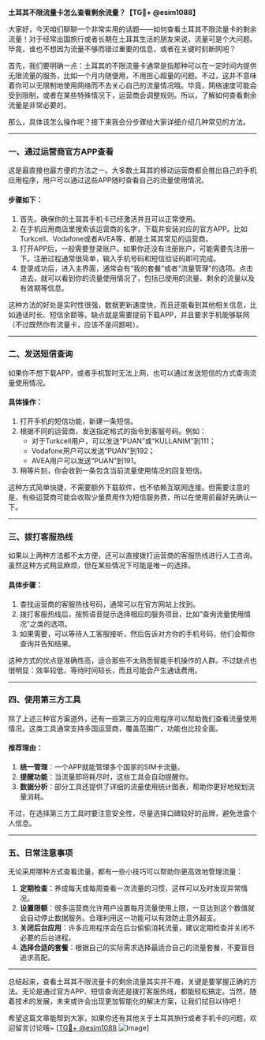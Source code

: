 **土耳其不限流量卡怎么查看剩余流量？【TG💪+ @esim1088】**

大家好，今天咱们聊聊一个非常实用的话题——如何查看土耳其不限流量卡的剩余流量！对于经常出国旅行或者长期在土耳其生活的朋友来说，流量可是个大问题。毕竟，谁也不想因为流量不够而错过重要的信息，或者在关键时刻断网吧？

首先，我们要明确一点：土耳其的不限流量卡通常是指那种可以在一定时间内提供无限流量的服务，比如一个月内随便用，不用担心超量的问题。不过，这并不意味着你可以无限制地使用网络而不去关心自己的流量情况哦。毕竟，网络速度可能会受到限制，或者在某些特殊情况下，运营商会调整规则。所以，了解如何查看剩余流量是非常必要的。

那么，具体该怎么操作呢？接下来我会分步骤给大家详细介绍几种常见的方法。

---

### **一、通过运营商官方APP查看**
这是最直接也最方便的方法之一。大多数土耳其的移动运营商都会推出自己的手机应用程序，用户可以通过这些APP随时查看自己的流量使用情况。

#### **步骤如下：**
1. 首先，确保你的土耳其手机卡已经激活并且可以正常使用。
2. 在手机应用商店里搜索该运营商的名字，下载并安装对应的官方APP。比如Turkcell、Vodafone或者AVEA等，都是土耳其常见的运营商。
3. 打开APP后，一般需要登录账户。如果你还没有注册账户，可能需要先注册一下。注册过程通常很简单，输入手机号码和短信验证码即可完成。
4. 登录成功后，进入主界面，通常会有“我的套餐”或者“流量管理”的选项。点击进去，就可以看到你的流量使用情况了，包括已使用的流量、剩余的流量以及有效期等信息。

这种方法的好处是实时性很强，数据更新速度快，而且还能看到其他相关信息，比如通话时长、短信余额等。缺点就是需要提前下载APP，并且要求手机能够联网（不过既然你有流量卡，应该不是问题啦）。

---

### **二、发送短信查询**
如果你不想下载APP，或者手机暂时无法上网，也可以通过发送短信的方式查询流量使用情况。

#### **具体操作：**
1. 打开手机的短信功能，新建一条短信。
2. 根据不同的运营商，发送指定格式的指令到客服号码。例如：
   - 对于Turkcell用户，可以发送“PUAN”或“KULLANIM”到111；
   - Vodafone用户可以发送“PUAN”到192；
   - AVEA用户可以发送“PUAN”到191。
3. 稍等片刻，你会收到一条包含当前流量使用情况的回复短信。

这种方式简单快捷，不需要额外下载软件，也不依赖互联网连接。但需要注意的是，有些运营商可能会收取少量费用作为短信服务费，所以在使用前最好先确认一下。

---

### **三、拨打客服热线**
如果以上两种方法都不太方便，还可以直接拨打运营商的客服热线进行人工咨询。虽然这种方式稍显麻烦，但在某些情况下可能是唯一的选择。

#### **具体步骤：**
1. 查找运营商的客服热线号码，通常可以在官方网站上找到。
2. 拨打客服热线后，按照语音提示选择相应的服务项目，比如“查询流量使用情况”之类的选项。
3. 如果需要，可以等待人工客服接听，然后告诉对方你的手机号码，他们会帮你查询并告知结果。

这种方式的优点是准确性高，适合那些不太熟悉智能手机操作的人群。不过缺点也很明显：效率较低，等待时间较长，而且可能会产生通话费用。

---

### **四、使用第三方工具**
除了上述三种官方渠道外，还有一些第三方的应用程序可以帮助我们查看流量使用情况。这类工具通常支持多国运营商，覆盖范围广，功能也比较全面。

#### **推荐理由：**
1. **统一管理**：一个APP就能管理多个国家的SIM卡流量。
2. **提醒功能**：当流量即将耗尽时，这些工具会自动提醒你。
3. **数据分析**：部分工具还提供了详细的流量使用统计图表，帮助你更好地规划流量消耗。

不过，在选择第三方工具时要注意安全性，尽量选择口碑较好的品牌，避免泄露个人信息。

---

### **五、日常注意事项**
无论采用哪种方式查看流量，都有一些小技巧可以帮助你更高效地管理流量：

1. **定期检查**：养成每天或每周查看一次流量的习惯，这样可以及时发现异常情况。
2. **设置限额**：很多运营商允许用户设置每月流量使用上限，一旦达到这个数值就会自动停止数据服务。合理利用这一功能可以有效防止意外超支。
3. **关闭后台应用**：许多应用程序会在后台偷偷消耗流量，建议定期检查并关闭不必要的后台进程。
4. **选择合适的套餐**：根据自己的实际需求选择最适合自己的流量套餐，不要盲目追求高配。

---

总结起来，查看土耳其不限流量卡的剩余流量其实并不难，关键是要掌握正确的方法。无论是通过官方APP、短信查询还是拨打客服热线，都能轻松搞定。当然，随着技术的发展，未来或许会出现更加智能化的解决方案，让我们拭目以待吧！

希望这篇文章能帮到大家，如果你还有其他关于土耳其旅行或者手机卡的问题，欢迎留言讨论哦~ [[TG💪+ @esim1088](https://t.me/s/esim1088) ![Image](https://i.postimg.cc/4NQfJmqS/Snipaste-2025-05-13-00-14-12.png)]